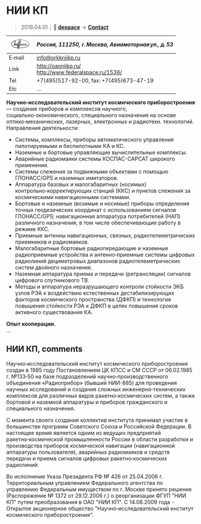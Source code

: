 # НИИ КП
> 2019.04.01 ┊ **🚀 [despace](index.md)** → **[Contact](contact.md)**

|[![](f/contact/n/nii_kp_logo1_thumb.jpg)](f/contact/n/nii_kp_logo1.png)|*Россия, 111250, г. Москва, Авиамоторная ул., д. 53*|
|:--|:--|
|E‑mail| <info@orkkniikp.ru> |
|Link| <http://oaoniikp.ru/><br> <http://www.federalspace.ru/1536/> |
|Tel| +7(495)517-92-00, fax: +7(495)673-47-19 |
|Etc| … |

**Научно‑исследовательский институт космического приборостроения** — создание приборов и комплексов научного, социально‑экономического, специального назначения на основе оптико‑механических, лазерных, электронных и радиотехн. технологий. Направления деятельности:

   - Системы, комплексы, приборы автоматического управления пилотируемыми и беспилотными КА и КС.
   - Наземные и бортовые управляющие вычислительные комплексы.
   - Аварийные радиомаяки системы КОСПАС-САРСАТ широкого применения.
   - Системы слежения за подвижными объектами с помощью ГЛОНАСС/GPS и наземных имитаторов.
   - Аппаратура базовых и малогабаритных (носимых) контрольно‑корректирующих станций (ККС) и пунктов слежения за космическими навигационными системами.
   - Бортовые и наземные (возимые и носимые) приборы определения точных геодезических координат с использованием сигналов ГЛОНАСС/GPS; навигационная аппаратура потребителей (НАП) различного назначения, в том числе обеспечивающие работу в режиме ККС.
   - Приемные антенны навигационных, связных, радиотелеметрических приемников и радиомаяков.
   - Малогабаритные бортовые радиопередающие и наземные радиоприемные устройства и антенно‑приемные системы цифровых радиолиний дециметровых диапазонов радиотелеметрических систем двойного назначения.
   - Наземная аппаратура приема и передачи (ретрансляции) сигналов цифрового спутникового ТВ.
   - Методы и аппаратура неразрушающего контроля стойкости ЭКБ узлов РЭА к воздействию естественных дестабилизирующих факторов космического пространства (ДФКП) и технология повышения стойкости РЭА к ДФКП в целях повышения сроков активного существования КА.

**Опыт кооперации.**  
…


<p style="page-break-after:always"> </p>

## НИИ КП, comments

Научно‑исследовательский институт космического приборостроения создан в 1985 году Постановлением ЦК КПСС и СМ СССР от 06.02.1985 г. №133‑50 на базе подразделений научно‑производственного объединения «Радиоприбор» (бывший НИИ-885) для проведения научных исследований и создания сложных инженерно‑технических комплексов для различных видов ракетно‑космических систем, а также бортовой и наземной аппаратуры и приборов гражданского и специального назначения.

С момента своего создания коллектив института принимал участие в большинстве программ Советского Союза и Российской Федерации. В настоящее время является одним из ведущих предприятий ракетно‑космической промышленности России в области разработки и производства приборов космической навигации (навигационной аппаратуры пользователя), аварийных радиомаяков и средств передачи и приема сигналов цифровых ракетно‑космических радиолиний.

Во исполнение Указа Президента РФ № 426 от 25.04.2006 г. Территориальным управлением Федерального агентства по управлению Федеральным имуществом по г. Москве принято решение (Распоряжение № 1372 от 29.12.2006 г.) о реорганизации ФГУП "НИИ КП" путем преобразования в ОАО "НИИ КП".
С 14.08.2009 года - Открытое акционерное общество "Научно‑исследовательский институт космического приборостроения".
